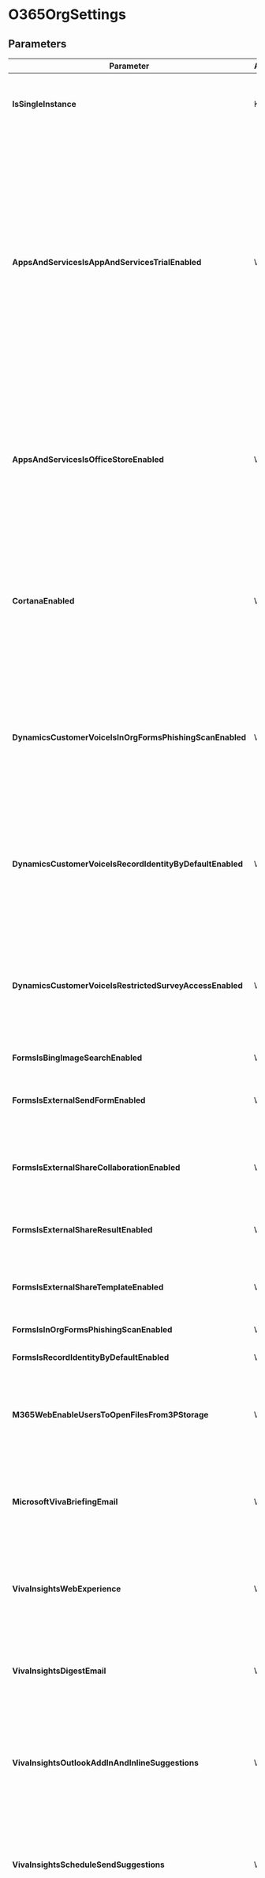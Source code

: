 ﻿# O365OrgSettings

## Parameters

| Parameter | Attribute | DataType | Description | Allowed Values |
| --- | --- | --- | --- | --- |
| **IsSingleInstance** | Key | String | Specifies the resource is a single instance, the value must be 'Yes' | `Yes` |
| **AppsAndServicesIsAppAndServicesTrialEnabled** | Write | Boolean | Allow people in your organization to start trial subscriptions for apps and services that support trials. Admins manage licenses for these trials in the same way as other licenses in your organization. Only admins can upgrade these trials to paid subscriptions, so they wonât affect your billing. | |
| **AppsAndServicesIsOfficeStoreEnabled** | Write | Boolean | Allow people in your organization to access the Office Store using their work account. The Office Store provides access to apps that aren't curated or managed by Microsoft. | |
| **CortanaEnabled** | Write | Boolean | Allow Cortana in windows 10 (version 1909 and earlier), and the Cortana app on iOS and Android, to access Microsoft-hosted data on behalf of people in your organization. | |
| **DynamicsCustomerVoiceIsInOrgFormsPhishingScanEnabled** | Write | Boolean | Automatically block any internal surveys that request confidential information. Admins will be notified in the Message Center when a survey is blocked. | |
| **DynamicsCustomerVoiceIsRecordIdentityByDefaultEnabled** | Write | Boolean | Capture the first and last names of respondents in your organization that complete a survey. You can still change this for individual surveys. | |
| **DynamicsCustomerVoiceIsRestrictedSurveyAccessEnabled** | Write | Boolean | Capture the first and last names of respondents in your organization that complete a survey. You can still change this for individual surveys. | |
| **FormsIsBingImageSearchEnabled** | Write | Boolean | Allow YouTube and Bing. | |
| **FormsIsExternalSendFormEnabled** | Write | Boolean | External Sharing - Send a link to the form and collect responses. | |
| **FormsIsExternalShareCollaborationEnabled** | Write | Boolean | External Sharing - Share to collaborate on the form layout and structure. | |
| **FormsIsExternalShareResultEnabled** | Write | Boolean | External Sharing - Share form result summary. | |
| **FormsIsExternalShareTemplateEnabled** | Write | Boolean | External Sharing - Share the form as a template that can be duplicated. | |
| **FormsIsInOrgFormsPhishingScanEnabled** | Write | Boolean | Phishing protection. | |
| **FormsIsRecordIdentityByDefaultEnabled** | Write | Boolean | Record names of people in your org. | |
| **M365WebEnableUsersToOpenFilesFrom3PStorage** | Write | Boolean | Let users open files stored in third-party storage services in Microsoft 365 on the Web. | |
| **MicrosoftVivaBriefingEmail** | Write | Boolean | Specifies whether or not to let people in your organization receive Briefing email from Microsoft Viva. | |
| **VivaInsightsWebExperience** | Write | Boolean | Specifies whether or not to allow users to have access to use the Viva Insights web experience. | |
| **VivaInsightsDigestEmail** | Write | Boolean | Specifies whether or not to allow users to have access to use the Viva Insights digest email feature. | |
| **VivaInsightsOutlookAddInAndInlineSuggestions** | Write | Boolean | Specifies whether or not to allow users to have access to use the Viva Insights Outlook add-in and inline suggestions. | |
| **VivaInsightsScheduleSendSuggestions** | Write | Boolean | Specifies whether or not to allow users to have access to use the Viva Insights schedule send suggestions feature. | |
| **PlannerAllowCalendarSharing** | Write | Boolean | Allow Planner users to publish their plans and assigned tasks to Outlook or other calendars through iCalendar feeds. | |
| **ToDoIsExternalJoinEnabled** | Write | Boolean | To Do - Allow external users to join. | |
| **ToDoIsExternalShareEnabled** | Write | Boolean | To Do - Allow sharing with external users. | |
| **ToDoIsPushNotificationEnabled** | Write | Boolean | To Do - Allow your users to receive push notifications. | |
| **AdminCenterReportDisplayConcealedNames** | Write | Boolean | Controls whether or not the Admin Center reports will conceale user, group and site names. | |
| **InstallationOptionsUpdateChannel** | Write | String | Defines how often you want your users to get feature updates for Microsoft 365 apps installed on devices running Windows | `current`, `monthlyEnterprise`, `semiAnnual` |
| **InstallationOptionsAppsForWindows** | Write | StringArray[] | Defines the apps users can install on Windows and mobile devices. | `isVisioEnabled`, `isSkypeForBusinessEnabled`, `isProjectEnabled`, `isMicrosoft365AppsEnabled` |
| **InstallationOptionsAppsForMac** | Write | StringArray[] | Defines the apps users can install on Mac devices. | `isSkypeForBusinessEnabled`, `isMicrosoft365AppsEnabled` |
| **Credential** | Write | PSCredential | Credentials of the Global Admin | |
| **ApplicationId** | Write | String | Id of the Azure Active Directory application to authenticate with. | |
| **TenantId** | Write | String | Id of the Azure Active Directory tenant used for authentication. | |
| **ApplicationSecret** | Write | PSCredential | Secret of the Azure Active Directory tenant used for authentication. | |
| **CertificateThumbprint** | Write | String | Thumbprint of the Azure Active Directory application's authentication certificate to use for authentication. | |
| **ManagedIdentity** | Write | Boolean | Managed ID being used for authentication. | |

## Description

This resource configures the Org settings for a Microsoft 365 tenant.

## Permissions

### Microsoft Graph

To authenticate with the Microsoft Graph API, this resource required the following permissions:

#### Delegated permissions

- **Read**

    - Application.ReadWrite.All, ReportSettings.Read.All, OrgSettings-Microsoft365Install.Read.All, OrgSettings-Forms.Read.All, OrgSettings-Todo.Read.All, OrgSettings-AppsAndServices.Read.All, OrgSettings-DynamicsVoice.Read.All

- **Update**

    - Application.ReadWrite.All, ReportSettings.ReadWrite.All, OrgSettings-Microsoft365Install.ReadWrite.All, OrgSettings-Forms.ReadWrite.All, OrgSettings-Todo.ReadWrite.All, OrgSettings-DynamicsVoice.ReadWrite.All, OrgSettings-AppsAndServices.Read.All

#### Application permissions

- **Read**

    - Application.ReadWrite.All, ReportSettings.Read.All, OrgSettings-Microsoft365Install.Read.All, OrgSettings-Forms.Read.All, OrgSettings-Todo.Read.All, OrgSettings-AppsAndServices.Read.All, OrgSettings-DynamicsVoice.Read.All, Tasks.Read.All

- **Update**

    - Application.ReadWrite.All, ReportSettings.ReadWrite.All, OrgSettings-Microsoft365Install.ReadWrite.All, OrgSettings-Forms.ReadWrite.All, OrgSettings-Todo.ReadWrite.All, OrgSettings-AppsAndServices.ReadWrite.All, OrgSettings-DynamicsVoice.ReadWrite.All, Tasks.ReadWrite.All

## Examples

### Example 1

This example is used to test new resources and showcase the usage of new resources being worked on.
It is not meant to use as a production baseline.

```powershell
Configuration Example
{
    param(
        [Parameter(Mandatory = $true)]
        [PSCredential]
        $Credscredential
    )

    Import-DscResource -ModuleName Microsoft365DSC

    node localhost
    {
        O365OrgSettings 'O365OrgSettings'
        {
            AdminCenterReportDisplayConcealedNames     = $True;
            Credential                                 = $Credscredential;
            IsSingleInstance                           = "Yes";
            M365WebEnableUsersToOpenFilesFrom3PStorage = $False;
            PlannerAllowCalendarSharing                = $False
        }
    }
}
```


